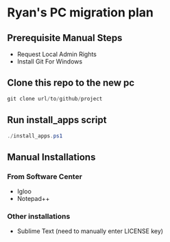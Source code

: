 # Ryan's PC migration plan

## Prerequisite Manual Steps

- Request Local Admin Rights
- Install Git For Windows

## Clone this repo to the new pc

```powershell
git clone url/to/github/project

```

## Run install_apps script

```powershell
./install_apps.ps1
```

## Manual Installations

### From Software Center

- Igloo
- Notepad++

### Other installations

- Sublime Text (need to manually enter LICENSE key)
